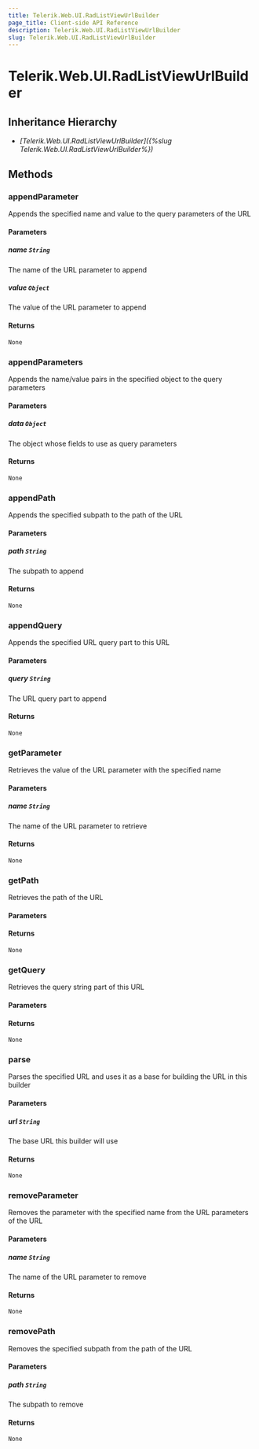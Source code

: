 ```yaml
---
title: Telerik.Web.UI.RadListViewUrlBuilder
page_title: Client-side API Reference
description: Telerik.Web.UI.RadListViewUrlBuilder
slug: Telerik.Web.UI.RadListViewUrlBuilder
---
```


# Telerik.Web.UI.RadListViewUrlBuilder  

## Inheritance Hierarchy

* *[Telerik.Web.UI.RadListViewUrlBuilder]({%slug Telerik.Web.UI.RadListViewUrlBuilder%})*

## Methods

###  appendParameter

Appends the specified name and value to the query parameters of the URL

#### Parameters

##### name `String`

The name of the URL parameter to append

##### value `Object`

The value of the URL parameter to append

#### Returns

`None` 

###  appendParameters

Appends the name/value pairs in the specified object to the query parameters

#### Parameters

##### data `Object`

The object whose fields to use as query parameters

#### Returns

`None` 

###  appendPath

Appends the specified subpath to the path of the URL

#### Parameters

##### path `String`

The subpath to append

#### Returns

`None` 

###  appendQuery

Appends the specified URL query part to this URL

#### Parameters

##### query `String`

The URL query part to append

#### Returns

`None` 

###  getParameter

Retrieves the value of the URL parameter with the specified name

#### Parameters

##### name `String`

The name of the URL parameter to retrieve

#### Returns

`None` 

###  getPath

Retrieves the path of the URL

#### Parameters

#### Returns

`None` 

###  getQuery

Retrieves the query string part of this URL

#### Parameters

#### Returns

`None` 

###  parse

Parses the specified URL and uses it as a base for building the URL in this builder

#### Parameters

##### url `String`

The base URL this builder will use

#### Returns

`None` 

###  removeParameter

Removes the parameter with the specified name from the URL parameters of the URL

#### Parameters

##### name `String`

The name of the URL parameter to remove

#### Returns

`None` 

###  removePath

Removes the specified subpath from the path of the URL

#### Parameters

##### path `String`

The subpath to remove

#### Returns

`None` 


